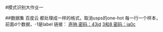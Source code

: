 #模式识别大作业一

##数据集 百度云
都处理成一样的格式，取消usps的one-hot
每一行一个样本，前面d个数据，-1是label
链接：
[声呐 密码：43jd](链接：http://pan.baidu.com/s/1bpIs1lX )
[3和8 密码：ja0c](链接：http://pan.baidu.com/s/1qXU2YpY )
##